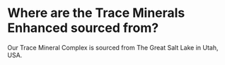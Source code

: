 # Where are the Trace Minerals Enhanced sourced from?

Our Trace Mineral Complex is sourced from The Great Salt Lake in Utah, USA.